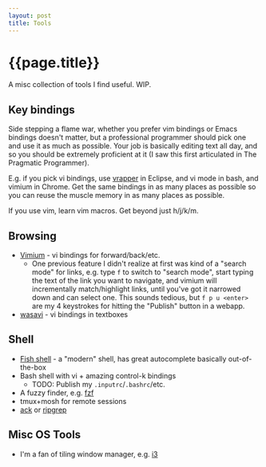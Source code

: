```yaml
---
layout: post
title: Tools
---
```


{{page.title}}
==============

A misc collection of tools I find useful. WIP.

Key bindings
------------

Side stepping a flame war, whether you prefer vim bindings or Emacs bindings doesn't matter, but a professional programmer should pick one and use it as much as possible. Your job is basically editing text all day, and so you should be extremely proficient at it (I saw this first articulated in The Pragmatic Programmer).

E.g. if you pick vi bindings, use [vrapper](http://vrapper.sourceforge.net/home/) in Eclipse, and vi mode in bash, and vimium in Chrome. Get the same bindings in as many places as possible so you can reuse the muscle memory in as many places as possible.

If you use vim, learn vim macros. Get beyond just h/j/k/m.

Browsing
--------

* [Vimium](https://chrome.google.com/webstore/detail/vimium/dbepggeogbaibhgnhhndojpepiihcmeb?hl=en) - vi bindings for forward/back/etc.
  * One previous feature I didn't realize at first was kind of a "search mode" for links, e.g. type `f` to switch to "search mode", start typing the text of the link you want to navigate, and vimium will incrementally match/highlight links, until you've got it narrowed down and can select one. This sounds tedious, but `f p u <enter>` are my 4 keystrokes for hitting the "Publish" button in a webapp.
* [wasavi](http://appsweets.net/wasavi/) - vi bindings in textboxes

Shell
-----

* [Fish shell](https://fishshell.com/) - a "modern" shell, has great autocomplete basically out-of-the-box
* Bash shell with vi + amazing control-k bindings
  * TODO: Publish my `.inputrc`/`.bashrc`/etc. 
* A fuzzy finder, e.g. [fzf](https://github.com/fisherman/fzf)
* tmux+mosh for remote sessions
* [ack](https://beyondgrep.com/) or [ripgrep](https://github.com/BurntSushi/ripgrep)

Misc OS Tools
-------------

* I'm a fan of tiling window manager, e.g. [i3](https://i3wm.org/)


